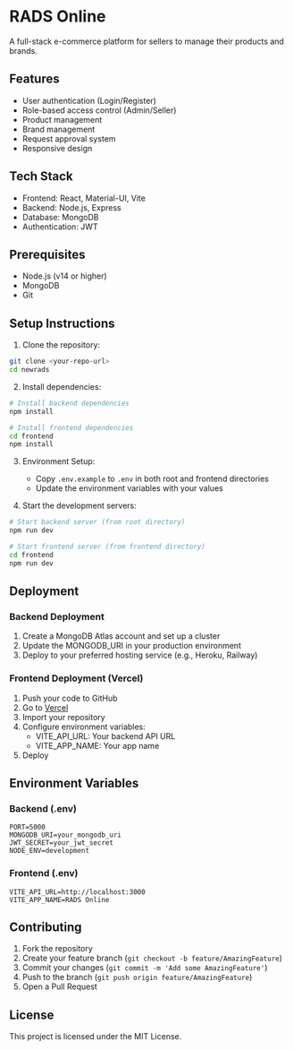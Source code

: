 # RADS Online

A full-stack e-commerce platform for sellers to manage their products and brands.

## Features

- User authentication (Login/Register)
- Role-based access control (Admin/Seller)
- Product management
- Brand management
- Request approval system
- Responsive design

## Tech Stack

- Frontend: React, Material-UI, Vite
- Backend: Node.js, Express
- Database: MongoDB
- Authentication: JWT

## Prerequisites

- Node.js (v14 or higher)
- MongoDB
- Git

## Setup Instructions

1. Clone the repository:
```bash
git clone <your-repo-url>
cd newrads
```

2. Install dependencies:
```bash
# Install backend dependencies
npm install

# Install frontend dependencies
cd frontend
npm install
```

3. Environment Setup:
   - Copy `.env.example` to `.env` in both root and frontend directories
   - Update the environment variables with your values

4. Start the development servers:
```bash
# Start backend server (from root directory)
npm run dev

# Start frontend server (from frontend directory)
cd frontend
npm run dev
```

## Deployment

### Backend Deployment

1. Create a MongoDB Atlas account and set up a cluster
2. Update the MONGODB_URI in your production environment
3. Deploy to your preferred hosting service (e.g., Heroku, Railway)

### Frontend Deployment (Vercel)

1. Push your code to GitHub
2. Go to [Vercel](https://vercel.com)
3. Import your repository
4. Configure environment variables:
   - VITE_API_URL: Your backend API URL
   - VITE_APP_NAME: Your app name
5. Deploy

## Environment Variables

### Backend (.env)
```
PORT=5000
MONGODB_URI=your_mongodb_uri
JWT_SECRET=your_jwt_secret
NODE_ENV=development
```

### Frontend (.env)
```
VITE_API_URL=http://localhost:3000
VITE_APP_NAME=RADS Online
```

## Contributing

1. Fork the repository
2. Create your feature branch (`git checkout -b feature/AmazingFeature`)
3. Commit your changes (`git commit -m 'Add some AmazingFeature'`)
4. Push to the branch (`git push origin feature/AmazingFeature`)
5. Open a Pull Request

## License

This project is licensed under the MIT License. 